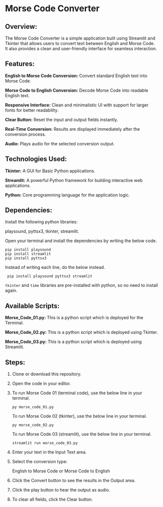 # Morse Code Converter
## Overview:
The Morse Code Converter is a simple application built using Streamlit and Tkinter that allows users to convert text between English and Morse Code. It also provides a clean and user-friendly interface for seamless interaction.

## Features:
**English to Morse Code Conversion:** Convert standard English text into Morse Code.

**Morse Code to English Conversion:** Decode Morse Code into readable English text.

**Responsive Interface:** Clean and minimalistic UI with support for larger fonts for better readability.

**Clear Button:** Reset the input and output fields instantly.

**Real-Time Conversion:** Results are displayed immediately after the conversion process.

**Audio:** Plays audio for the selected conversion output.

## Technologies Used:
**Tkinter:** A GUI for Basic Python applications.

**Streamlit:** A powerful Python framework for building interactive web applications.

**Python:** Core programming language for the application logic.

## Dependencies:
Install the following python libraries:

playsound, pyttsx3, tkinter, streamlit.

Open your terminal and install the dependencies by writing the below code.
```
pip install playsound
pip install streamlit
pip install pyttsx3
```
Instead of writing each line, do the below instead.

` pip install playsound pyttsx3 streamlit`

`tkinter` and `time` libraries are pre-installed with python, so no need to install again.


## Available Scripts:
**Morse_Code_01.py:** This is a python script which is deployed for the Terminal.

**Morse_Code_02.py:** This is a python script which is deployed using Tkinter.

**Morse_Code_03.py:** This is a python script which is deployed using Streamlit.


## Steps:

1. Clone or download this repository.

2. Open the code in your editor.

3. To run Morse Code 01 (terminal code), use the below line in your terminal.
   
   `py morse_code_01.py`

   To run Morse Code 02 (tkinter), use the below line in your terminal.

   `py morse_code_02.py`

   To run Morse Code 03 (streamlit), use the below line in your terminal.

   `streamlit run morse_code_03.py`
   
4. Enter your text in the Input Text area.

5. Select the conversion type:

   English to Morse Code or Morse Code to English

6. Click the Convert button to see the results in the Output area.

7. Click the play button to hear the output as audio.

8. To clear all fields, click the Clear button.

